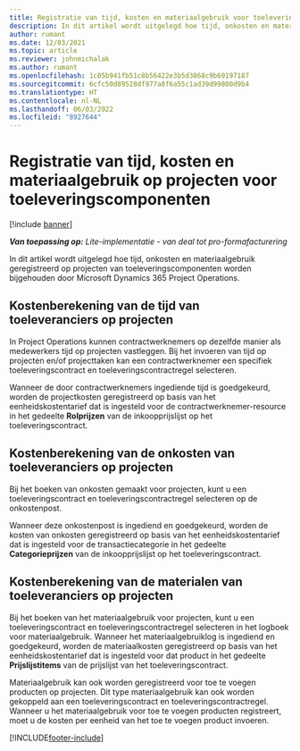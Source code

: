 ```yaml
---
title: Registratie van tijd, kosten en materiaalgebruik voor toeleveringscomponenten
description: In dit artikel wordt uitgelegd hoe tijd, onkosten en materiaalgebruik geregistreerd op projecten van toeleveringscomponenten worden bijgehouden door Microsoft Dynamics 365 Project Operations.
author: rumant
ms.date: 12/03/2021
ms.topic: article
ms.reviewer: johnmichalak
ms.author: rumant
ms.openlocfilehash: 1c05b941fb51c8b56422e3b5d3868c9b69197187
ms.sourcegitcommit: 6cfc50d89528df977a8f6a55c1ad39d99800d9b4
ms.translationtype: HT
ms.contentlocale: nl-NL
ms.lasthandoff: 06/03/2022
ms.locfileid: "8927644"
---
```

# <a name="recording-time-expenses-and-material-usage-on-projects-for-subcontracted-components"></a>Registratie van tijd, kosten en materiaalgebruik op projecten voor toeleveringscomponenten

[!include [banner](../../includes/dataverse-preview.md)]

_**Van toepassing op:** Lite-implementatie - van deal tot pro-formafacturering_

In dit artikel wordt uitgelegd hoe tijd, onkosten en materiaalgebruik geregistreerd op projecten van toeleveringscomponenten worden bijgehouden door Microsoft Dynamics 365 Project Operations.

## <a name="costing-for-subcontractor-time-on-projects"></a>Kostenberekening van de tijd van toeleveranciers op projecten
In Project Operations kunnen contractwerknemers op dezelfde manier als medewerkers tijd op projecten vastleggen. Bij het invoeren van tijd op projecten en/of projecttaken kan een contractwerknemer een specifiek toeleveringscontract en toeleveringscontractregel selecteren.

Wanneer de door contractwerknemers ingediende tijd is goedgekeurd, worden de projectkosten geregistreerd op basis van het eenheidskostentarief dat is ingesteld voor de contractwerknemer-resource in het gedeelte **Rolprijzen** van de inkoopprijslijst op het toeleveringscontract.

## <a name="costing-for-subcontracted-expenses-on-projects"></a>Kostenberekening van de onkosten van toeleveranciers op projecten
Bij het boeken van onkosten gemaakt voor projecten, kunt u een toeleveringscontract en toeleveringscontractregel selecteren op de onkostenpost. 

Wanneer deze onkostenpost is ingediend en goedgekeurd, worden de kosten van onkosten geregistreerd op basis van het eenheidskostentarief dat is ingesteld voor de transactiecategorie in het gedeelte **Categorieprijzen** van de inkoopprijslijst op het toeleveringscontract.

## <a name="costing-for-subcontracted-materials-on-projects"></a>Kostenberekening van de materialen van toeleveranciers op projecten
Bij het boeken van het materiaalgebruik voor projecten, kunt u een toeleveringscontract en toeleveringscontractregel selecteren in het logboek voor materiaalgebruik. Wanneer het materiaalgebruiklog is ingediend en goedgekeurd, worden de materiaalkosten geregistreerd op basis van het eenheidskostentarief dat is ingesteld voor dat product in het gedeelte **Prijslijstitems** van de prijslijst van het toeleveringscontract.

Materiaalgebruik kan ook worden geregistreerd voor toe te voegen producten op projecten. Dit type materiaalgebruik kan ook worden gekoppeld aan een toeleveringscontract en toeleveringscontractregel. Wanneer u het materiaalgebruik voor toe te voegen producten registreert, moet u de kosten per eenheid van het toe te voegen product invoeren. 


[!INCLUDE[footer-include](../../includes/footer-banner.md)]
